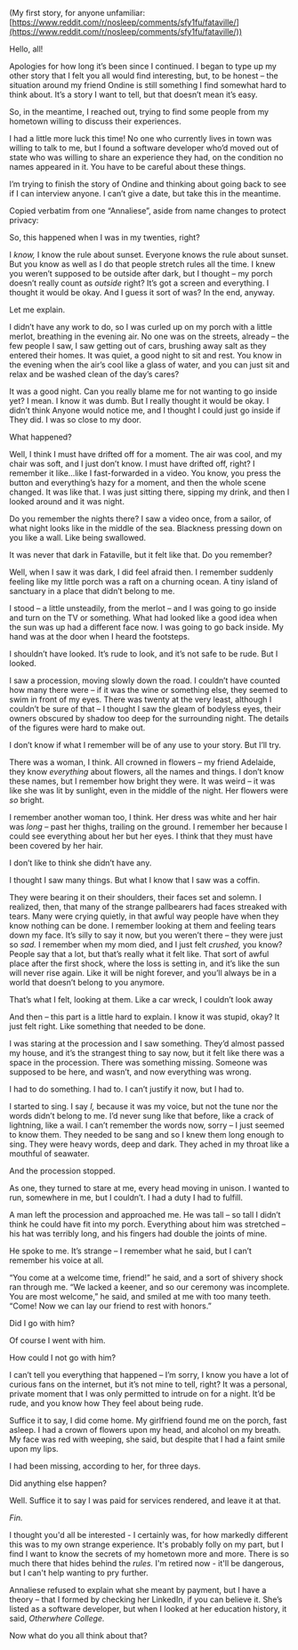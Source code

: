 (My first story, for anyone unfamiliar: [https://www.reddit.com/r/nosleep/comments/sfy1fu/fataville/](https://www.reddit.com/r/nosleep/comments/sfy1fu/fataville/))

Hello, all!

Apologies for how long it’s been since I continued. I began to type up my other story that I felt you all would find interesting, but, to be honest – the situation around my friend Ondine is still something I find somewhat hard to think about. It’s a story I want to tell, but that doesn’t mean it’s easy.

So, in the meantime, I reached out, trying to find some people from my hometown willing to discuss their experiences.  

I had a little more luck this time! No one who currently lives in town was willing to talk to me, but I found a software developer who’d moved out of state who was willing to share an experience they had, on the condition no names appeared in it. You have to be careful about these things.

I’m trying to finish the story of Ondine and thinking about going back to see if I can interview anyone. I can’t give a date, but take this in the meantime.

Copied verbatim from one “Annaliese”, aside from name changes to protect privacy:

So, this happened when I was in my twenties, right?  

I *know,* I know the rule about sunset. Everyone knows the rule about sunset. But you know as well as I do that people stretch rules all the time. I knew you weren’t supposed to be outside after dark, but I thought – my porch doesn’t really count as *outside* right? It’s got a screen and everything. I thought it would be okay. And I guess it sort of was? In the end, anyway.  

Let me explain.  

I didn’t have any work to do, so I was curled up on my porch with a little merlot, breathing in the evening air. No one was on the streets, already – the few people I saw, I saw getting out of cars, brushing away salt as they entered their homes. It was quiet, a good night to sit and rest. You know in the evening when the air’s cool like a glass of water, and you can just sit and relax and be washed clean of the day’s cares?

It was a good night. Can you really blame me for not wanting to go inside yet? I mean. I know it was dumb. But I really thought it would be okay. I didn’t think Anyone would notice me, and I thought I could just go inside if They did. I was so close to my door.  

What happened?

Well, I think I must have drifted off for a moment. The air was cool, and my chair was soft, and I just don’t know. I must have drifted off, right? I remember it like...like I fast-forwarded in a video. You know, you press the button and everything’s hazy for a moment, and then the whole scene changed. It was like that. I was just sitting there, sipping my drink, and then I looked around and it was night.

Do you remember the nights there? I saw a video once, from a sailor, of what night looks like in the middle of the sea. Blackness pressing down on you like a wall. Like being swallowed.  

It was never that dark in Fataville, but it felt like that. Do you remember?

Well, when I saw it was dark, I did feel afraid then. I remember suddenly feeling like my little porch was a raft on a churning ocean. A tiny island of sanctuary in a place that didn’t belong to me.  

I stood – a little unsteadily, from the merlot – and I was going to go inside and turn on the TV or something. What had looked like a good idea when the sun was up had a different face now. I was going to go back inside. My hand was at the door when I heard the footsteps.

I shouldn’t have looked. It’s rude to look, and it’s not safe to be rude. But I looked.  

I saw a procession, moving slowly down the road. I couldn’t have counted how many there were – if it was the wine or something else, they seemed to swim in front of my eyes. There was twenty at the very least, although I couldn’t be sure of that – I thought I saw the gleam of bodyless eyes, their owners obscured by shadow too deep for the surrounding night. The details of the figures were hard to make out.  

I don’t know if what I remember will be of any use to your story. But I’ll try.

There was a woman, I think. All crowned in flowers – my friend Adelaide, they know *everything* about flowers, all the names and things. I don’t know these names, but I remember how bright they were. It was weird – it was like she was lit by sunlight, even in the middle of the night. Her flowers were *so* bright.

I remember another woman too, I think. Her dress was white and her hair was *long –* past her thighs, trailing on the ground. I remember her because I could see everything about her but her eyes. I think that they must have been covered by her hair.  

I don’t like to think she didn’t have any.

I thought I saw many things. But what I know that I saw was a coffin.

They were bearing it on their shoulders, their faces set and solemn. I realized, then, that many of the strange pallbearers had faces streaked with tears. Many were crying quietly, in that awful way people have when they know nothing can be done. I remember looking at them and feeling tears down my face. It’s silly to say it now, but you weren’t there – they were just so *sad.* I remember when my mom died, and I just felt *crushed,* you know? People say that a lot, but that’s really what it felt like. That sort of awful place after the first shock, where the loss is setting in, and it’s like the sun will never rise again. Like it will be night forever, and you’ll always be in a world that doesn’t belong to you anymore.

That’s what I felt, looking at them. Like a car wreck, I couldn’t look away

And then – this part is a little hard to explain. I know it was stupid, okay? It just felt right. Like something that needed to be done.

I was staring at the procession and I saw something. They’d almost passed my house, and it’s the strangest thing to say now, but it felt like there was a space in the procession. There was something missing. Someone was supposed to be here, and wasn’t, and now everything was wrong.

I had to do something. I had to. I can’t justify it now, but I had to.  

I started to sing. I say *I,* because it was my voice, but not the tune nor the words didn’t belong to me. I’d never sung like that before, like a crack of lightning, like a wail. I can’t remember the words now, sorry – I just seemed to know them. They needed to be sang and so I knew them long enough to sing. They were heavy words, deep and dark. They ached in my throat like a mouthful of seawater.  

And the procession stopped.

As one, they turned to stare at me, every head moving in unison. I wanted to run, somewhere in me, but I couldn’t. I had a duty I had to fulfill.  

A man left the procession and approached me. He was tall – so tall I didn’t think he could have fit into my porch. Everything about him was stretched – his hat was terribly long, and his fingers had double the joints of mine.  

He spoke to me. It’s strange – I remember what he said, but I can’t remember his voice at all.  

“You come at a welcome time, friend!” he said, and a sort of shivery shock ran through me. “We lacked a keener, and so our ceremony was incomplete. You are most welcome,” he said, and smiled at me with too many teeth. “Come! Now we can lay our friend to rest with honors.”

Did I go with him?

Of course I went with him.

How could I not go with him?

I can’t tell you everything that happened – I’m sorry, I know you have a lot of curious fans on the internet, but it’s not mine to tell, right? It was a personal, private moment that I was only permitted to intrude on for a night. It’d be rude, and you know how They feel about being rude.  

Suffice it to say, I did come home. My girlfriend found me on the porch, fast asleep. I had a crown of flowers upon my head, and alcohol on my breath. My face was red with weeping, she said, but despite that I had a faint smile upon my lips.  

I had been missing, according to her, for three days.

Did anything else happen?

Well. Suffice it to say I was paid for services rendered, and leave it at that.

*Fin.*

I thought you'd all be interested - I certainly was, for how markedly different this was to my own strange experience. It's probably folly on my part, but I find I want to know the secrets of my hometown more and more. There is so much there that hides behind the *rules.* I'm retired now - it'll be dangerous, but I can't help wanting to pry further.

 Annaliese refused to explain what she meant by payment, but I have a theory – that I formed by checking her LinkedIn, if you can believe it. She’s listed as a software developer, but when I looked at her education history, it said, *Otherwhere College.*

Now what do you all think about that?